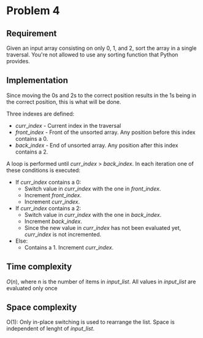 # Problem 4

## Requirement

Given an input array consisting on only 0, 1, and 2, sort the array in a single traversal. You're not allowed to use any sorting function that Python provides.

## Implementation

Since moving the $0$s and $2$s to the correct position results in the $1$s being in the correct position, this is what will be done.

Three indexes are defined:

- $curr\_index$ - Current index in the traversal
- $front\_index$ - Front of the unsorted array. Any position before this index contains a 0.
- $back\_index$ - End of unsorted array. Any position after this index contains a 2.

A loop is performed until $curr\_index$ > $back\_index$. In each iteration one of these conditions is executed:

- If $curr\_index$ contains a 0:
  - Switch value in $curr\_index$ with the one in $front\_index$.
  - Increment $front\_index$.
  - Increment $curr\_index$.
- If $curr\_index$ contains a 2:
  - Switch value in $curr\_index$ with the one in $back\_index$.
  - Increment $back\_index$.
  - Since the new value in $curr\_index$ has not been evaluated yet, $curr\_index$ is not incremented.
- Else:
  - Contains a 1. Increment $curr\_index$.

## Time complexity

 $O(n)$, where n is the number of items in $input\_list$.
 All values in $input\_list$ are evaluated only once

## Space complexity

O(1): Only in-place switching is used to rearrange the list. Space is independent of lenght of $input\_list$.
